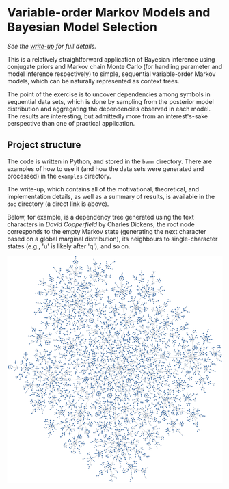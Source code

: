 # Variable-order Markov Models and Bayesian Model Selection

_See the [write-up](doc/bvmm.pdf) for full details._

This is a relatively straightforward application of Bayesian inference using
conjugate priors and Markov chain Monte Carlo (for handling parameter and model
inference respectively) to simple, sequential variable-order Markov models,
which can be naturally represented as context trees.

The point of the exercise is to uncover dependencies among symbols in sequential
data sets, which is done by sampling from the posterior model distribution and
aggregating the dependencies observed in each model. The results are
interesting, but admittedly more from an interest's-sake perspective than one of
practical application.

## Project structure

The code is written in Python, and stored in the `bvmm` directory. There are
examples of how to use it (and how the data sets were generated and processed)
in the `examples` directory.

The write-up, which contains all of the motivational, theoretical, and
implementation details, as well as a summary of results, is available in the
`doc` directory (a direct link is above).

Below, for example, is a dependency tree generated using the text characters in
_David Copperfield_ by Charles Dickens; the root node corresponds to the empty
Markov state (generating the next character based on a global marginal
distribution), its neighbours to single-character states (e.g., 'u' is likely
after 'q'), and so on.

<img src="doc/figures/text 2c.png" title="Dickens dependency tree" width=720px/>